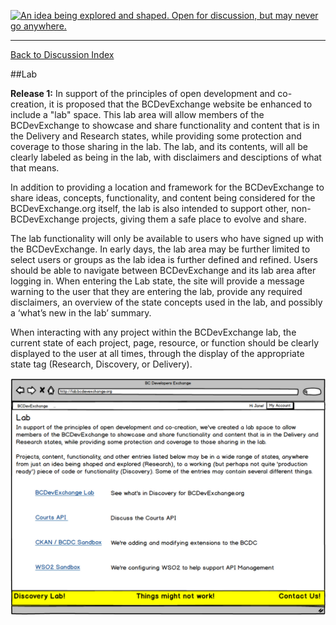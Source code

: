 <a rel="research" href="https://github.com/BCDevExchange/docs/blob/master/discussion/projectstates.md"><img alt="An idea being explored and shaped. Open for discussion, but may never go anywhere." style="border-width:0" src="https://img.shields.io/badge/BCDevExchange-Research-red.svg" title="An idea being explored and shaped. Open for discussion, but may never go anywhere." /></a>

---
[Back to Discussion Index](../discussion_index.md)

##Lab

**Release 1:** In support of the principles of open development and co-creation, it is proposed that the BCDevExchange website be enhanced to include a "lab" space. This lab area will allow members of the BCDevExchange to showcase and share functionality and content that is in the Delivery and Research states, while providing some protection and coverage to those sharing in the lab. The lab, and its contents, will all be clearly labeled as being in the lab, with disclaimers and desciptions of what that means. 

In addition to providing a location and framework for the BCDevExchange to share ideas, concepts, functionality, and content being considered for the BCDevExchange.org itself, the lab is also intended to support other, non-BCDevExchange projects, giving them a safe place to evolve and share. 

The lab functionality will only be available to users who have signed up with the BCDevExchange. In early days, the lab area may be further limited to select users or groups as the lab idea is further defined and refined. Users should be able to navigate between BCDevExchange and its lab area after logging in. When entering the Lab state, the site will provide a message warning to the user that they are entering the lab, provide any required disclaimers, an overview of the state concepts used in the lab, and possibly a ‘what’s new in the lab’ summary. 

When interacting with any project within the BCDevExchange lab, the current state of each project, page, resource, or function should be clearly displayed to the user at all times, through the display of the appropriate state tag (Research, Discovery, or Delivery). 

![Lab Wireframe](../wireframes/Lab.PNG)
